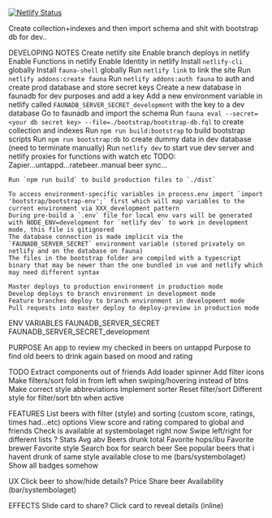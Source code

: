 [![Netlify Status](https://api.netlify.com/api/v1/badges/318809e3-f9af-4a74-b4da-0eb61adf325e/deploy-status)](https://app.netlify.com/sites/beerd/deploys)

Create collection+indexes and then import schema and shit with bootstrap db for dev..


DEVELOPING NOTES
    Create netlify site
    Enable branch deploys in netlify
    Enable Functions in netlify
    Enable Identity in netlify
    Install `netlify-cli` globally
    Install `fauna-shell` globally
    Run `netlify link` to link the site
    Run `netlify addons:create fauna`
    Run `netlify addons:auth fauna` to auth and create prod database and store secret keys
    Create a new database in faunadb for dev purposes and add a key
    Add a new environment variable in netlify called `FAUNADB_SERVER_SECRET_development` with the key to a dev database
    Go to faunadb and import the schema
    Run `fauna eval --secret=<your db secret key> --file=./bootstrap/bootstrap-db.fql` to create collection and indexes
    Run `npm run build:bootstrap` to build bootstrap scripts
    Run `npm run bootstrap:db` to create dummy data in dev database (need to terminate manually)
    Run `netlify dev` to start vue dev server and netlify proxies for functions with watch etc
    TODO: Zapier...untappd...ratebeer..manual beer sync...

    Run `npm run build` to build production files to `./dist`

    To access environment-specific variables in process.env import `import 'bootstrap/bootstrap-env';` first which will map variables to the current environment via XXX_development pattern
    During pre-build a `.env` file for local env vars will be generated with NODE_ENV=development for `netlify dev` to work in development mode, this file is gitignored
    The database connection is made implicit via the `FAUNADB_SERVER_SECRET` environment variable (stored privately on netlify and on the database on fauna)
    The files in the bootstrap folder are compiled with a typescript binary that may be newer than the one bundled in vue and netlify which may need different syntax

    Master deploys to production environment in production mode
    Develop deploys to branch environment in development mode
    Feature branches deploy to branch environment in development mode
    Pull requests into master deploy to deploy-preview in production mode

ENV VARIABLES
    FAUNADB_SERVER_SECRET
    FAUNADB_SERVER_SECRET_development

PURPOSE
    An app to review my checked in beers on untappd
    Purpose to find old beers to drink again based on mood and rating

TODO
    Extract components out of friends
    Add loader spinner
    Add filter icons
    Make filters/sort fold in from left when swiping/hovering instead of btns
    Make correct style abbreviations
    Implement sorter
    Reset filter/sort
    Different style for filter/sort btn when active

FEATURES
    List beers with filter (style) and sorting (custom score, ratings, times had...etc) options
    View score and rating compared to global and friends
    Check is available at systembolaget right now
    Swipe left/right for different lists
        ?
    Stats
        Avg abv
        Beers drunk total
        Favorite hops/ibu
        Favorite brewer
        Favorite style
    Search box for search beer
    See popular beers that i havent drunk of same style available close to me (bars/systembolaget)
    Show all badges somehow

UX
    Click beer to show/hide details?
    Price
    Share beer
    Availability (bar/systembolaget)

EFFECTS
    Slide card to share?
    Click card to reveal details (inline)